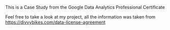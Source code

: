 This is a Case Study from the Google Data Analytics Professional Certificate

Feel free to take a look at my project, all the information was taken from https://divvybikes.com/data-license-agreement
